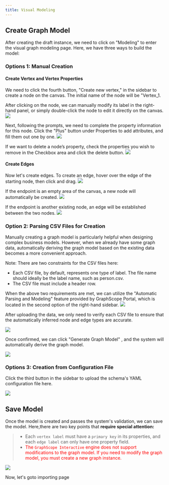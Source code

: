 ```yaml
---
title: Visual Modeling
---
```


## Create Graph Model

After creating the draft instance, we need to click on "Modeling" to enter the visual graph modeling page.
Here, we have three ways to build the model:

### Options 1: Manual Creation

#### Create Vertex and Vertex Properties

We need to click the fourth button, "Create new vertex," in the sidebar to create a node on the canvas. The initial name of the node will be "Vertex_1.

After clicking on the node, we can manually modify its label in the right-hand panel, or simply double-click the node to edit it directly on the canvas.
<img src="/visualization/modeling/add_vertex_edit.png" />

Next, following the prompts, we need to complete the property information for this node. Click the "Plus" button under Properties to add attributes, and fill them out one by one.
<img src="/visualization/modeling/add_property.png" />

If we want to delete a node’s property, check the properties you wish to remove in the Checkbox area and click the delete button.
<img src="/visualization/modeling/delete_property.png" />

#### Create Edges

Now let's create edges. To create an edge, hover over the edge of the starting node, then click and drag.
<img src="/visualization/modeling/drag_start.png" />

If the endpoint is an empty area of the canvas, a new node will automatically be created.
<img src="/visualization/modeling/drag_end.png" />

If the endpoint is another existing node, an edge will be established between the two nodes.
<img src="/visualization/modeling/drag_other_edge_end.png" />

### Option 2: Parsing CSV Files for Creation

Manually creating a graph model is particularly helpful when designing complex business models. However, when we already have some graph data, automatically deriving the graph model based on the existing data becomes a more convenient approach.

Note: There are two constraints for the CSV files here:

- Each CSV file, by default, represents one type of label. The file name should ideally be the label name, such as person.csv.
- The CSV file must include a header row.

When the above two requirements are met, we can utilize the "Automatic Parsing and Modeling" feature provided by GraphScope Portal, which is located in the second option of the right-hand sidebar.
<img src="/visualization/modeling/auto_parse_1.png" />

After uploading the data, we only need to verify each CSV file to ensure that the automatically inferred node and edge types are accurate.

<img src="/visualization/modeling/auto_parse_2.png" />

Once confirmed, we can click "Generate Graph Model" , and the system will automatically derive the graph model.

<img src="/visualization/modeling/auto_parse_3.png" />

### Options 3: Creation from Configuration File

Click the third button in the sidebar to upload the schema's YAML configuration file here.

<img src="/visualization/modeling/via_config.png" />

## Save Model

Once the model is created and passes the system's validation, we can save the model. Here,there are two key points that <strong> require special attention:</strong>

> - Each `vertex label` must have a `primary key` in its properties, and each `edge label` can only have one property field.
> - <span style='color:red'>The `GraphScope Interactive` engine does not support modifications to the graph model. If you need to modify the graph model, you must create a new graph instance.</span>

<img src="/visualization/modeling/save_model.png" />

Now, let's goto importing page
